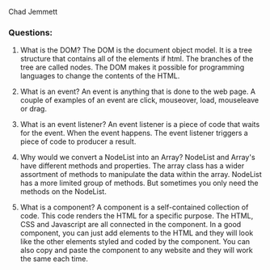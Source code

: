 Chad Jemmett
### Questions:
1. What is the DOM?
  The DOM is the document object model. It is a tree structure that contains all of the elements if html. The branches of the tree are called nodes. The DOM makes it possible for programming languages to change the contents of the HTML.

2. What is an event?
  An event is anything that is done to the web page. A couple of examples of an event are click, mouseover, load, mouseleave or drag.
  
  3. What is an event listener?
  An event listener is a piece of code that waits for the event. When the event happens. The event listener triggers a piece of code to producer a result.

4. Why would we convert a NodeList into an Array?
  NodeList and Array's have different methods and properties. The array class has a wider assortment of methods to manipulate the data within the array.  NodeList has a more limited group of methods. But sometimes you only need the methods on the NodeList.

5. What is a component? 
  A component is a self-contained collection of code. This code renders the HTML for a specific purpose. The HTML, CSS and Javascript are all connected in the component. In a good component, you can just add elements to the HTML and they will look like the other elements styled and coded by the component. You can also copy and paste the component to any website and they will work the same each time.
